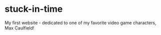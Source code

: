 # stuck-in-time
My first website - dedicated to one of my favorite video game characters, Max Caulfield!
